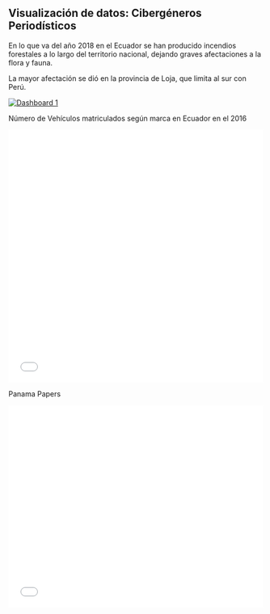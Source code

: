 ## Visualización de datos: Cibergéneros Periodísticos

En lo que va del año 2018 en el Ecuador se han producido incendios forestales a lo largo del territorio nacional, dejando graves afectaciones a la flora y fauna.

La mayor afectación se dió en la provincia de Loja, que limita al sur con Perú.
<div>
<div class='tableauPlaceholder' id='viz1539546912844' style='position: relative'><noscript><a href='#'><img alt='Dashboard 1 ' src='https:&#47;&#47;public.tableau.com&#47;static&#47;images&#47;In&#47;IncendiosForestales2018Ecuador&#47;Dashboard1&#47;1_rss.png' style='border: none' /></a></noscript><object class='tableauViz'  style='display:none;'><param name='host_url' value='https%3A%2F%2Fpublic.tableau.com%2F' /> <param name='embed_code_version' value='3' /> <param name='site_root' value='' /><param name='name' value='IncendiosForestales2018Ecuador&#47;Dashboard1' /><param name='tabs' value='no' /><param name='toolbar' value='yes' /><param name='static_image' value='https:&#47;&#47;public.tableau.com&#47;static&#47;images&#47;In&#47;IncendiosForestales2018Ecuador&#47;Dashboard1&#47;1.png' /> <param name='animate_transition' value='yes' /><param name='display_static_image' value='yes' /><param name='display_spinner' value='yes' /><param name='display_overlay' value='yes' /><param name='display_count' value='yes' /></object></div>                <script type='text/javascript'>                    var divElement = document.getElementById('viz1539546912844');                    var vizElement = divElement.getElementsByTagName('object')[0];                    vizElement.style.minWidth='420px';vizElement.style.maxWidth='650px';vizElement.style.width='100%';vizElement.style.minHeight='587px';vizElement.style.maxHeight='887px';vizElement.style.height=(divElement.offsetWidth*0.75)+'px';                    var scriptElement = document.createElement('script');                    scriptElement.src = 'https://public.tableau.com/javascripts/api/viz_v1.js';                    vizElement.parentNode.insertBefore(scriptElement, vizElement);                </script></div>               

Número de Vehículos matriculados según marca en Ecuador en el 2016
<div><iframe id="datawrapper-chart-ER5VF" src="//datawrapper.dwcdn.net/ER5VF/1/" scrolling="no" frameborder="0" allowtransparency="true" style="width: 0; min-width: 100% !important;" height="500"></iframe><script type="text/javascript">if("undefined"==typeof window.datawrapper)window.datawrapper={};window.datawrapper["ER5VF"]={},window.datawrapper["ER5VF"].embedDeltas={"100":635,"200":608,"300":554,"400":527,"500":527,"700":500,"800":500,"900":500,"1000":500},window.datawrapper["ER5VF"].iframe=document.getElementById("datawrapper-chart-ER5VF"),window.datawrapper["ER5VF"].iframe.style.height=window.datawrapper["ER5VF"].embedDeltas[Math.min(1e3,Math.max(100*Math.floor(window.datawrapper["ER5VF"].iframe.offsetWidth/100),100))]+"px",window.addEventListener("message",function(a){if("undefined"!=typeof a.data["datawrapper-height"])for(var b in a.data["datawrapper-height"])if("ER5VF"==b)window.datawrapper["ER5VF"].iframe.style.height=a.data["datawrapper-height"][b]+"px"});</script></div>

Panama Papers
<div><iframe id="datawrapper-chart-6YevY" src="//datawrapper.dwcdn.net/6YevY/1/" scrolling="no" frameborder="0" allowtransparency="true" style="width: 0; min-width: 100% !important;" height="400"></iframe><script type="text/javascript">if("undefined"==typeof window.datawrapper)window.datawrapper={};window.datawrapper["6YevY"]={},window.datawrapper["6YevY"].embedDeltas={"100":427,"200":400,"300":400,"400":400,"500":400,"700":400,"800":400,"900":400,"1000":400},window.datawrapper["6YevY"].iframe=document.getElementById("datawrapper-chart-6YevY"),window.datawrapper["6YevY"].iframe.style.height=window.datawrapper["6YevY"].embedDeltas[Math.min(1e3,Math.max(100*Math.floor(window.datawrapper["6YevY"].iframe.offsetWidth/100),100))]+"px",window.addEventListener("message",function(a){if("undefined"!=typeof a.data["datawrapper-height"])for(var b in a.data["datawrapper-height"])if("6YevY"==b)window.datawrapper["6YevY"].iframe.style.height=a.data["datawrapper-height"][b]+"px"});</script></div>
